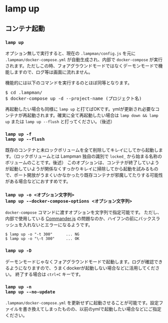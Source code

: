 
# lamp up

## コンテナ起動

### `lamp up`

オプション無しで実行すると、現在の `.lampman/config.js` を元に `.lampman/docker-compose.yml` が自動生成され、内部で `docker-compose` が実行されます。ただしこの時、フォアグラウンドモードではなくデーモンモードで機能しますので、ログ等は画面に流れません。  

機能的には以下のコマンドを実行するのとほぼ同等となります。
<pre class="cmd">
$ cd .lampman/
$ docker-compose up -d --project-name (プロジェクト名)
</pre>

再起動したい場合も同様に `lamp up` と打てばOKです。ymlが更新され必要なコンテナが再起動されます。確実に全て再起動したい場合は `lamp down && lamp up` または `lamp up --flush` と打ってください。（後述）


### `lamp up -f`<br>`lamp up --flush`

既存のコンテナと未ロックボリュームを全て削除してキレイにしてから起動します。（ロックボリュームとは Lampman 独自の識別で `locked_` から始まる名称のボリュームのことです。後述）
このオプションは、コンテナが終了していようが起動していようが関係なくすっかりキレイに掃除してから起動を試みるもので、ポート開放がうまくいかなかったり既存コンテナが邪魔してたりする可能性がある場合などにおすすめです。


### `lamp up -o <オプション文字列>`<br>`lamp up --docker-compose-options <オプション文字列>`

`docker-compose` コマンドに渡すオプションを文字列で指定可能です。
ただし、内部で使用している [Commander.js](https://www.npmjs.com/package/commander) の問題なのか、ハイフンの前にバックスラッシュを入れないとエラーになるようです。

```shell
$ lamp up -o "-t 300"      ... NG
$ lamp up -o "\-t 300"     ... OK
```

### `lamp up -D`

デーモンモードじゃなくフォアグラウンドモードで起動します。ログが確認できるようになりますので、うまくdockerが起動しない場合などに活用してください。
終了する場合は `ctrl+C` キーです。

### `lamp up -n`<br>`lamp up --no-update`

`.lampman/docker-compose.yml` を更新せずに起動させることが可能です。設定ファイルを書き換えてしまったものの、以前のymlで起動したい場合などにご指定ください。

